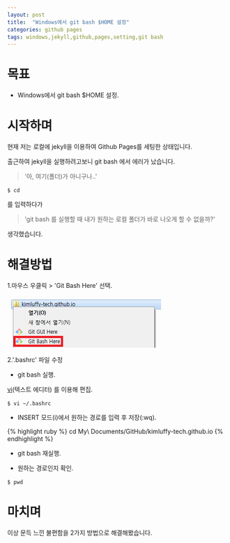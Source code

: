 ```yaml
---
layout: post
title:  "Windows에서 git bash $HOME 설정"
categories: github pages
tags: windows,jekyll,github,pages,setting,git bash
---
```

# 목표
- Windows에서 git bash $HOME 설정.

# 시작하며
현재 저는 로컬에 jekyll을 이용하여 Github Pages를 세팅한 상태입니다.

출근하여 jekyll을 실행하려고보니 git bash 에서 에러가 났습니다.

> '아, 여기(폴더)가 아니구나..'

```vim
$ cd
```
를 입력하다가

> 'git bash 를 실행할 때 내가 원하는 로컬 폴더가 바로 나오게 할 수 없을까?'

생각했습니다.

# 해결방법
1.마우스 우클릭 > 'Git Bash Here' 선택.

![git bash here](/images/git_bash_here.png)

2.'.bashrc' 파일 수정

- git bash 실행.

[vi](https://namu.wiki/w/vi)(텍스트 에디터) 를 이용해 편집.

```vim
$ vi ~/.bashrc
```

- INSERT 모드(i)에서 원하는 경로를 입력 후 저장(:wq).

{% highlight ruby %}
cd My\ Documents/GitHub/kimluffy-tech.github.io
{% endhighlight %}

- git bash 재실행.

- 원하는 경로인지 확인.

```vim
$ pwd
```

# 마치며
이상 문득 느낀 불편함을 2가지 방법으로 해결해봤습니다.
